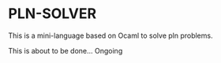 # PLN-SOLVER
This is a mini-language based on Ocaml to solve pln problems.

This is about to be done...
Ongoing
